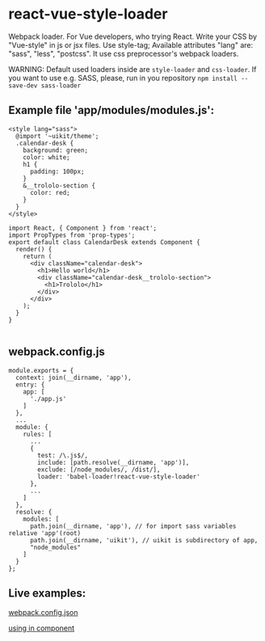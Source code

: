 # react-vue-style-loader
Webpack loader.
For Vue developers, who trying React.
Write your CSS by "Vue-style" in js or jsx files. Use style-tag;
Available attributes "lang" are: "sass", "less", "postcss". It use css preprocessor's webpack loaders.

WARNING:
Default used loaders inside are `style-loader` and `css-loader`.
If you want to use e.g. SASS, please, run in you repository `npm install --save-dev sass-loader`

## Example file 'app/modules/modules.js':
```
<style lang="sass">
  @import '~uikit/theme';
  .calendar-desk {
    background: green;
    color: white;
    h1 {
      padding: 100px;
    }
    &__trololo-section {
      color: red;
    }
  }
</style>

import React, { Component } from 'react';
import PropTypes from 'prop-types';
export default class CalendarDesk extends Component {
  render() {
    return (
      <div className="calendar-desk">
        <h1>Hello world</h1>
        <div className="calendar-desk__trololo-section">
          <h1>Trololo</h1>
        </div>
      </div>
    );
  }
}


```
## webpack.config.js
```
module.exports = {
  context: join(__dirname, 'app'),
  entry: {
    app: [
      './app.js'
    ]
  },
  ...
  module: {
    rules: [
      ...
      {
        test: /\.js$/,
        include: [path.resolve(__dirname, 'app')],
        exclude: [/node_modules/, /dist/],
        loader: 'babel-loader!react-vue-style-loader'
      },
      ...
    ]
  },
  resolve: {
    modules: [
      path.join(__dirname, 'app'), // for import sass variables relative 'app'(root)
      path.join(__dirname, 'uikit'), // uikit is subdirectory of app, 
      "node_modules"
    ]
  }
};
```

## Live examples:

[webpack.config.json](https://github.com/3cL1p5e7/crm.analytics/blob/crm-1/webpack.config.js)

[using in component](https://github.com/3cL1p5e7/crm.analytics/blob/crm-1/app/modules/calendar/calendar.jsx)
